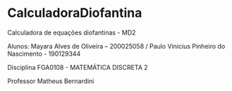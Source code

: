 # CalculadoraDiofantina
Calculadora de equações diofantinas - MD2

Alunos:  Mayara Alves de   Oliveira – 200025058 / Paulo Vinicius Pinheiro do Nascimento - 190129344

Disciplina	FGA0108 - MATEMÁTICA DISCRETA 2 

Professor    Matheus Bernardini	
